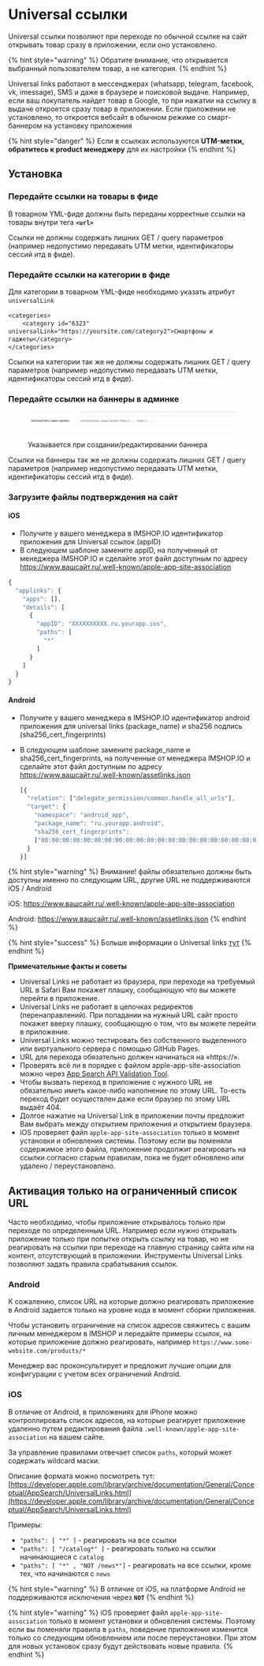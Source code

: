 # Universal ссылки

Universal ссылки позволяют при переходе по обычной ссылке на сайт открывать товар сразу в приложении, если оно установлено.&#x20;

{% hint style="warning" %}
Обратите внимание, что открывается выбранный пользователем товар, а не категория.
{% endhint %}

Universal links работают в мессенджерах (whatsapp, telegram, facebook, vk, imessage), SMS и даже в браузере и поисковой выдаче. Например, если ваш покупатель найдет товар в Google, то при нажатии на ссылку в выдаче откроется сразу товар в приложении. Если приложении не установлено, то откроется вебсайт в обычном режиме со смарт-баннером на установку приложения

{% hint style="danger" %}
Если в ссылках используются **UTM-метки, обратитесь к product менеджеру** для их настройки&#x20;
{% endhint %}

## Установка

### Передайте ссылки на товары в фиде

В товарном YML-фиде должны быть переданы корректные ссылки на товары внутри тега **`<url>`**&#x20;

Ссылки не должны содержать лишних GET  / query параметров (например недопустимо передавать UTM метки, идентификаторы сессий итд в фиде).

### Передайте ссылки на категории в фиде

Для категории в товарном YML-фиде необходимо указать атрибут `universalLink`&#x20;

```markup
<categories>
    <category id="6323" universalLink="https://yoursite.com/category2">Смартфоны и гаджеты</category>
</categories>
```

Ссылки на категории так же не должны содержать лишних GET  / query параметров (например недопустимо передавать UTM метки, идентификаторы сессий итд в фиде).

### Передайте ссылки на баннеры в админке

<figure><img src="../.gitbook/assets/image.png" alt=""><figcaption><p>Указывается при создании/редактировании баннера</p></figcaption></figure>

Ссылки на баннеры так же не должны содержать лишних GET  / query параметров (например недопустимо передавать UTM метки, идентификаторы сессий итд в фиде).

### Загрузите файлы подтверждения на сайт

#### iOS

* Получите у вашего менеджера в IMSHOP.IO идентификатор приложения для Universal ссылок (appID)
* В следующем шаблоне замените appID, на полученный от менеджера IMSHOP.IO и сделайте этот файл доступным по адресу https://www.вашсайт.ru/.well-known/apple-app-site-association

```javascript
{
  "applinks": {
    "apps": [],
    "details": [
      {
        "appID": "XXXXXXXXXX.ru.yourapp.ios",
        "paths": [
          "*"
        ]
      }
    ]
  }
}
```

#### Android

* Получите у вашего менеджера в IMSHOP.IO идентификатор android приложения для universal links (package\_name) и sha256 подпись (sha256\_cert\_fingerprints)
*   В следующем шаблоне замените package\_name и sha256\_cert\_fingerprints, на полученные от менеджера IMSHOP.IO и сделайте этот файл доступным по адресу https://www.вашсайт.ru/.well-known/assetlinks.json

    ```javascript
    [{
      "relation": ["delegate_permission/common.handle_all_urls"],
      "target": {
        "namespace": "android_app",
        "package_name": "ru.yourapp.android",
        "sha256_cert_fingerprints":
        ["00:00:00:00:00:00:00:00:00:00:00:00:00:00:00:00:00:00:00:00:00:00:00:00:00:00:00:00:00:00:00:00"]
      }
    }]
    ```

{% hint style="warning" %}
Внимание! файлы обязательно должны быть доступны именно по следующим URL, другие URL не поддерживаются iOS / Android

iOS: https://www.вашсайт.ru/.well-known/apple-app-site-association

Android: https://www.вашсайт.ru/.well-known/assetlinks.json
{% endhint %}

{% hint style="success" %}
Больше информации о Universal links [тут](https://habr.com/ru/post/423315/)
{% endhint %}

**Примечательные факты и советы**

* Universal Links не работает из браузера, при переходе на требуемый URL в Safari Вам покажет плашку, сообщающую что вы можете перейти в приложение.
* Universal Links не работает в цепочках редиректов (перенаправлений). При попадании на нужный URL сайт просто покажет вверху плашку, сообщающую о том, что вы можете перейти в приложение.
* Universal Links можно тестировать без собственного выделенного или виртуального сервера с помощью GitHub Pages.
* URL для перехода обязательно должен начинаться на «https://».
* Проверять всё ли в порядке с файлом apple-app-site-association можно через [App Search API Validation Tool](https://search.developer.apple.com/appsearch-validation-tool/).
* Чтобы вызвать переход в приложение с нужного URL не обязательно иметь какое-либо наполнение по этому URL. То-есть переход будет осуществлен даже если браузер по этому URL выдаёт 404.
* Долгое нажатие на Universal Link в приложении почты предложит Вам выбрать между открытием приложения и открытием браузера.
* iOS проверяет файл `apple-app-site-association` только в момент установки и обновления системы. Поэтому если вы поменяли содержимое этого файла, приложение продолжит реагировать на ссылки согласно старым правилам, пока не будет обновлено или удалено / переустановлено.

## Активация только на ограниченный список URL

Часто необходимо, чтобы приложение открывалось только при переходе по определенным URL. Например если нужно открывать приложение только при попытке открыть ссылку на товар, но не реагировать на ссылки при переходе на главную страницу сайта или на контент, отсутствующий в приложении. Инструменты Universal Links позволяют задать правила срабатывания ссылок.

### Android

К сожалению, список URL на которые должно реагировать приложение в Android задается только на уровне кода в момент сборки приложения.

Чтобы установить ограничение на список адресов свяжитесь с вашим личным менеджером в IMSHOP и передайте примеры ссылок, на которые приложение должно реагировать, например `https://www.some-website.com/products/*`

Менеджер вас проконсультирует и предложит лучшие опции для конфигурации с учетом всех ограничений Android.

### iOS

В отличие от Android, в приложениях для iPhone можно контроллировать список адресов, на которые реагирует приложение удаленно путем редактирования файла `.well-known/apple-app-site-association` на вашем сайте.

За управление правилами отвечает список `paths`, который может содержать wildcard маски.

Описание формата можно посмотреть тут: [https://developer.apple.com/library/archive/documentation/General/Conceptual/AppSearch/UniversalLinks.html](https://developer.apple.com/library/archive/documentation/General/Conceptual/AppSearch/UniversalLinks.html)

Примеры:

* `"paths": [ "*" ]` - реагировать на все ссылки
* `"paths": [ "/catalog*" ]` - реагировать только на ссылки начинающиеся с `catalog`
* `"paths": [ "*" , "NOT /news*"]` - реагировать на все ссылки, кроме тех, что начинаются с `news`

{% hint style="warning" %}
В отличие от iOS, на платформе Android не поддерживаются исключения через **`NOT`**
{% endhint %}

{% hint style="warning" %}
iOS проверяет файл `apple-app-site-association` только в момент установки и обновления системы. Поэтому если вы поменяли правила в `paths`, поведение приложения изменится только со следующим обновлением или после переустановки. При этом для новых установок сразу будут действовать новые правила.
{% endhint %}

